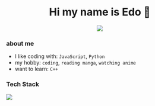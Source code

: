 <h1 align="center"> Hi my name is Edo 👋</h1>

<p align="center">
  <img src="https://readme-typing-svg.herokuapp.com?color=%2336BCF7&lines=pengen+menjadi+programmer+handal;tapi+enggan+mengoding" />
</p>

### about me

- I like coding with: `JavaScript`, `Python`
- my hobby: `coding`, `reading manga`, `watching anime`
- want to learn: `C++`

### Tech Stack

<p>
  <img src="https://skillicons.dev/icons?i=js,ts,python,go,react,next,nodejs,mongodb,postgres,docker,git,github" />
</p>


